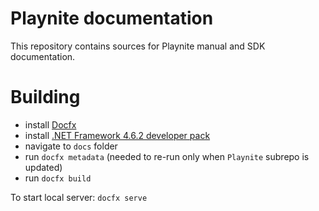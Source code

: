# Playnite documentation

This repository contains sources for Playnite manual and SDK documentation.

# Building

- install [Docfx](https://github.com/dotnet/docfx)
- install [.NET Framework 4.6.2 developer pack](https://dotnet.microsoft.com/en-us/download/visual-studio-sdks)
- navigate to `docs` folder
- run `docfx metadata` (needed to re-run only when `Playnite` subrepo is updated)
- run `docfx build`

To start local server: `docfx serve`
